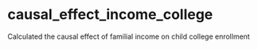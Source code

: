 # causal_effect_income_college
Calculated the causal effect of familial income on child college enrollment
